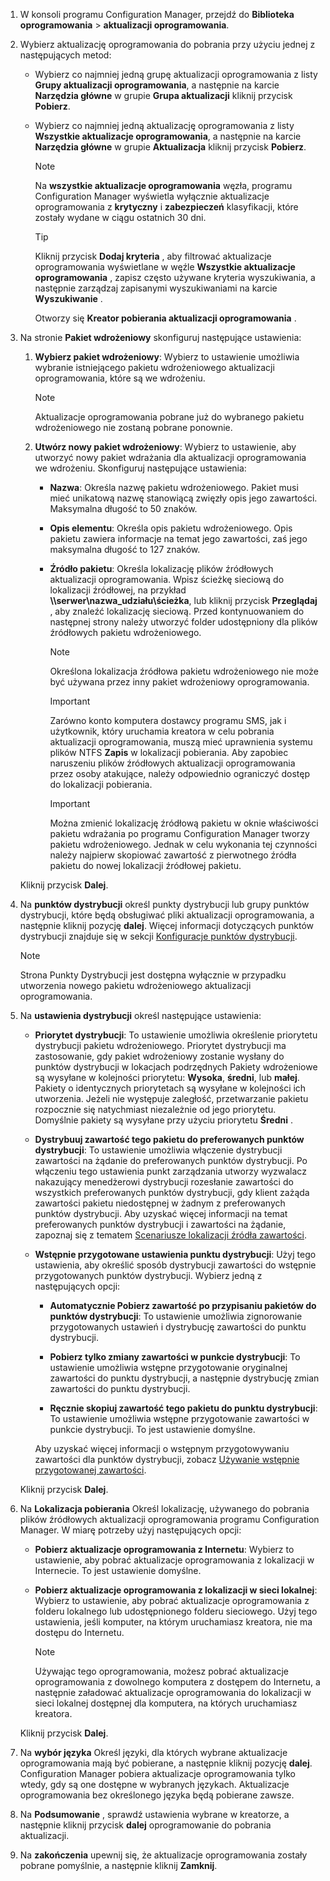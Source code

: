 1.  W konsoli programu Configuration Manager, przejdź do **Biblioteka oprogramowania** > **aktualizacji oprogramowania**.  

2.  Wybierz aktualizację oprogramowania do pobrania przy użyciu jednej z następujących metod:  

    -   Wybierz co najmniej jedną grupę aktualizacji oprogramowania z listy **Grupy aktualizacji oprogramowania**, a następnie na karcie **Narzędzia główne** w grupie **Grupa aktualizacji** kliknij przycisk **Pobierz**.  

    -   Wybierz co najmniej jedną aktualizację oprogramowania z listy **Wszystkie aktualizacje oprogramowania**, a następnie na karcie **Narzędzia główne** w grupie **Aktualizacja** kliknij przycisk **Pobierz**.  

        > [!NOTE]  
        >  Na **wszystkie aktualizacje oprogramowania** węzła, programu Configuration Manager wyświetla wyłącznie aktualizacje oprogramowania z **krytyczny** i **zabezpieczeń** klasyfikacji, które zostały wydane w ciągu ostatnich 30 dni.  

        > [!TIP]  
        >  Kliknij przycisk **Dodaj kryteria** , aby filtrować aktualizacje oprogramowania wyświetlane w węźle **Wszystkie aktualizacje oprogramowania** , zapisz często używane kryteria wyszukiwania, a następnie zarządzaj zapisanymi wyszukiwaniami na karcie **Wyszukiwanie** .  

         Otworzy się **Kreator pobierania aktualizacji oprogramowania** .  

3.  Na stronie **Pakiet wdrożeniowy** skonfiguruj następujące ustawienia:  

    1.  **Wybierz pakiet wdrożeniowy**: Wybierz to ustawienie umożliwia wybranie istniejącego pakietu wdrożeniowego aktualizacji oprogramowania, które są we wdrożeniu.  

        > [!NOTE]  
        >  Aktualizacje oprogramowania pobrane już do wybranego pakietu wdrożeniowego nie zostaną pobrane ponownie.  

    2.  **Utwórz nowy pakiet wdrożeniowy**: Wybierz to ustawienie, aby utworzyć nowy pakiet wdrażania dla aktualizacji oprogramowania we wdrożeniu. Skonfiguruj następujące ustawienia:  

        -   **Nazwa**: Określa nazwę pakietu wdrożeniowego. Pakiet musi mieć unikatową nazwę stanowiącą zwięzły opis jego zawartości.  Maksymalna długość to 50 znaków.  

        -   **Opis elementu**: Określa opis pakietu wdrożeniowego. Opis pakietu zawiera informacje na temat jego zawartości, zaś jego maksymalna długość to 127 znaków.  

        -   **Źródło pakietu**: Określa lokalizację plików źródłowych aktualizacji oprogramowania. Wpisz ścieżkę sieciową do lokalizacji źródłowej, na przykład **\\\serwer\nazwa_udziału\ścieżka**, lub kliknij przycisk **Przeglądaj** , aby znaleźć lokalizację sieciową. Przed kontynuowaniem do następnej strony należy utworzyć folder udostępniony dla plików źródłowych pakietu wdrożeniowego.  

            > [!NOTE]  
            >  Określona lokalizacja źródłowa pakietu wdrożeniowego nie może być używana przez inny pakiet wdrożeniowy oprogramowania.  

            > [!IMPORTANT]  
            >  Zarówno konto komputera dostawcy programu SMS, jak i użytkownik, który uruchamia kreatora w celu pobrania aktualizacji oprogramowania, muszą mieć uprawnienia systemu plików NTFS **Zapis** w lokalizacji pobierania. Aby zapobiec naruszeniu plików źródłowych aktualizacji oprogramowania przez osoby atakujące, należy odpowiednio ograniczyć dostęp do lokalizacji pobierania.  

            > [!IMPORTANT]  
            >  Można zmienić lokalizację źródłową pakietu w oknie właściwości pakietu wdrażania po programu Configuration Manager tworzy pakietu wdrożeniowego. Jednak w celu wykonania tej czynności należy najpierw skopiować zawartość z pierwotnego źródła pakietu do nowej lokalizacji źródłowej pakietu.  

     Kliknij przycisk **Dalej**.  

4.  Na **punktów dystrybucji** określ punkty dystrybucji lub grupy punktów dystrybucji, które będą obsługiwać pliki aktualizacji oprogramowania, a następnie kliknij pozycję **dalej**. Więcej informacji dotyczących punktów dystrybucji znajduje się w sekcji [Konfiguracje punktów dystrybucji](../../core/servers/deploy/configure/install-and-configure-distribution-points.md#bkmk_configs).  

    > [!NOTE]  
    >  Strona Punkty Dystrybucji jest dostępna wyłącznie w przypadku utworzenia nowego pakietu wdrożeniowego aktualizacji oprogramowania.  

6.  Na **ustawienia dystrybucji** określ następujące ustawienia:  

    -   **Priorytet dystrybucji**: To ustawienie umożliwia określenie priorytetu dystrybucji pakietu wdrożeniowego. Priorytet dystrybucji ma zastosowanie, gdy pakiet wdrożeniowy zostanie wysłany do punktów dystrybucji w lokacjach podrzędnych Pakiety wdrożeniowe są wysyłane w kolejności priorytetu: **Wysoka**, **średni**, lub **małej**. Pakiety o identycznych priorytetach są wysyłane w kolejności ich utworzenia. Jeżeli nie występuje zaległość, przetwarzanie pakietu rozpocznie się natychmiast niezależnie od jego priorytetu. Domyślnie pakiety są wysyłane przy użyciu priorytetu **Średni** .  

    -   **Dystrybuuj zawartość tego pakietu do preferowanych punktów dystrybucji**: To ustawienie umożliwia włączenie dystrybucji zawartości na żądanie do preferowanych punktów dystrybucji. Po włączeniu tego ustawienia punkt zarządzania utworzy wyzwalacz nakazujący menedżerowi dystrybucji rozesłanie zawartości do wszystkich preferowanych punktów dystrybucji, gdy klient zażąda zawartości pakietu niedostępnej w żadnym z preferowanych punktów dystrybucji. Aby uzyskać więcej informacji na temat preferowanych punktów dystrybucji i zawartości na żądanie, zapoznaj się z tematem [Scenariusze lokalizacji źródła zawartości](../../core/plan-design/hierarchy/content-source-location-scenarios.md).  

    -   **Wstępnie przygotowane ustawienia punktu dystrybucji**: Użyj tego ustawienia, aby określić sposób dystrybucji zawartości do wstępnie przygotowanych punktów dystrybucji. Wybierz jedną z następujących opcji:  

        -   **Automatycznie Pobierz zawartość po przypisaniu pakietów do punktów dystrybucji**: To ustawienie umożliwia zignorowanie przygotowanych ustawień i dystrybucję zawartości do punktu dystrybucji.  

        -   **Pobierz tylko zmiany zawartości w punkcie dystrybucji**: To ustawienie umożliwia wstępne przygotowanie oryginalnej zawartości do punktu dystrybucji, a następnie dystrybucję zmian zawartości do punktu dystrybucji.  

        -   **Ręcznie skopiuj zawartość tego pakietu do punktu dystrybucji**: To ustawienie umożliwia wstępne przygotowanie zawartości w punkcie dystrybucji. To jest ustawienie domyślne.  

         Aby uzyskać więcej informacji o wstępnym przygotowywaniu zawartości dla punktów dystrybucji, zobacz [Używanie wstępnie przygotowanej zawartości](../../core/servers/deploy/configure/deploy-and-manage-content.md#bkmk_prestage).  

     Kliknij przycisk **Dalej**.  

6.  Na **Lokalizacja pobierania** Określ lokalizację, używanego do pobrania plików źródłowych aktualizacji oprogramowania programu Configuration Manager. W miarę potrzeby użyj następujących opcji:  

    -   **Pobierz aktualizacje oprogramowania z Internetu**: Wybierz to ustawienie, aby pobrać aktualizacje oprogramowania z lokalizacji w Internecie. To jest ustawienie domyślne.  

    -   **Pobierz aktualizacje oprogramowania z lokalizacji w sieci lokalnej**: Wybierz to ustawienie, aby pobrać aktualizacje oprogramowania z folderu lokalnego lub udostępnionego folderu sieciowego. Użyj tego ustawienia, jeśli komputer, na którym uruchamiasz kreatora, nie ma dostępu do Internetu.  

        > [!NOTE]  
        >  Używając tego oprogramowania, możesz pobrać aktualizacje oprogramowania z dowolnego komputera z dostępem do Internetu, a następnie załadować aktualizacje oprogramowania do lokalizacji w sieci lokalnej dostępnej dla komputera, na których uruchamiasz kreatora.  

     Kliknij przycisk **Dalej**.  

7.  Na **wybór języka** Określ języki, dla których wybrane aktualizacje oprogramowania mają być pobierane, a następnie kliknij pozycję **dalej**. Configuration Manager pobiera aktualizacje oprogramowania tylko wtedy, gdy są one dostępne w wybranych językach. Aktualizacje oprogramowania bez określonego języka będą pobierane zawsze.  

8. Na **Podsumowanie** , sprawdź ustawienia wybrane w kreatorze, a następnie kliknij przycisk **dalej** oprogramowanie do pobrania aktualizacji.  

9. Na **zakończenia** upewnij się, że aktualizacje oprogramowania zostały pobrane pomyślnie, a następnie kliknij **Zamknij**.  
